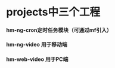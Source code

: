 <!--
 * @Descripttion: 
 * @version: 
 * @Author: yding
 * @Date: 2020-05-08 18:43:11
 * @LastEditors: yding
 * @LastEditTime: 2020-06-24 13:15:20
--> 
# projects中三个工程

#### hm-ng-cron定时任务模块（可通过mf引入）
#### hm-ng-video 用于移动端
#### hm-web-video 用于PC端 
